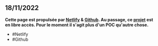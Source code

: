 ## 18/11/2022
**Cette page est propulsée par [Netlify](https://www.netlify.com/) & [Github](https://github.com/dorianmongel). Au passage, ce [projet](https://github.com/dorianmongel/dorianmongel.fr) est en libre accès. Pour le moment il s'agit plus d'un POC qu'autre chose.**
- #Netlify 
- #Github